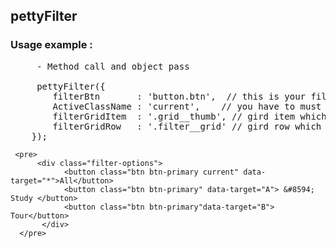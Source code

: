 ## pettyFilter 
### Usage example :

<pre>
     - Method call and object pass
  
     pettyFilter({
        filterBtn       : 'button.btn',  // this is your filter button which is the get targated value
        ActiveClassName : 'current',    // you have to must use by class name
        filterGridItem  : '.grid__thumb', // gird item which is your filter item
        filterGridRow   : '.filter__grid' // gird row which is the parrent of  filter item or grid item
    });
</pre>


     
     <pre>
          <div class="filter-options">
                <button class="btn btn-primary current" data-target="*">All</button>
                <button class="btn btn-primary" data-target="A"> &#8594; Study </button>
                <button class="btn btn-primary"data-target="B"> Tour</button>
           </div>
      </pre>





      
